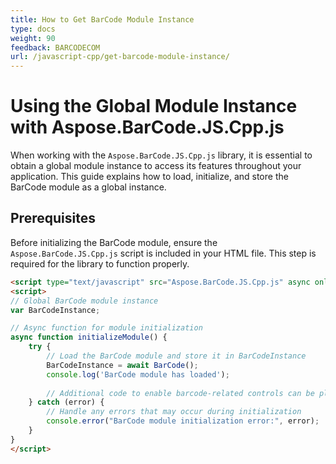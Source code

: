 ```yaml
---
title: How to Get BarCode Module Instance
type: docs
weight: 90
feedback: BARCODECOM
url: /javascript-cpp/get-barcode-module-instance/
---
```

# Using the Global Module Instance with Aspose.BarCode.JS.Cpp.js

When working with the `Aspose.BarCode.JS.Cpp.js` library, it is essential to obtain a global module instance to access its features throughout your application. This guide explains how to load, initialize, and store the BarCode module as a global instance.

## Prerequisites

Before initializing the BarCode module, ensure the `Aspose.BarCode.JS.Cpp.js` script is included in your HTML file. This step is required for the library to function properly.


```html
<script type="text/javascript" src="Aspose.BarCode.JS.Cpp.js" async onload="initializeModule()"></script>
<script>
// Global BarCode module instance
var BarCodeInstance;

// Async function for module initialization
async function initializeModule() {
    try {
        // Load the BarCode module and store it in BarCodeInstance
        BarCodeInstance = await BarCode();
        console.log('BarCode module has loaded');
        
        // Additional code to enable barcode-related controls can be placed here
    } catch (error) {
        // Handle any errors that may occur during initialization
        console.error("BarCode module initialization error:", error);
    }
}
</script>
```